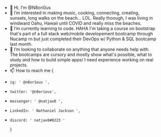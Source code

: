 - 👋 Hi, I’m @N8ori0us
- 👀 I’m interested in making music, cooking, connecting, creating, sunsets, long walks on the beach... 
LOL. Really thoough, I was living in windward Oahu, Hawaii until COVID and really miss the beaches.  
- 🌱 I’m currently learning to code. HAHA I'm taking a course on bootstrap that's part of a full stack web/mobile
developement bootcamp through Nucamp rn but just completed their DevOps w/ Python & SQL bootcamp last month.
- 💞️ I’m looking to collaborate on anything that anyone needs help with. The bootcamps are cursory and mostly
show what's possible, what to study and how to build simple apps/ I need experience working on real projects.
- 📫 How to reach me {
-     ig: ' @n8or1ous ',
-     twitter: '@n8orious',
-     messenger: ' @natjax0 ',
-     LinkedIn: ' Nathaniel Jackson ',
-     discord: ' natjax0#0223 '
    }

<!---
N8ori0us/N8ori0us is a ✨ special ✨ repository because its `README.md` (this file) appears on your GitHub profile.
You can click the Preview link to take a look at your changes.
--->

